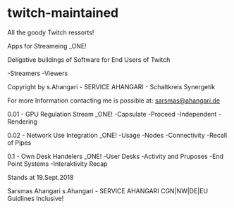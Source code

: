 # twitch-maintained
All the goody Twitch ressorts!

Apps for Streameing _ONE!

Deligative buildings of Software for End Users of Twitch

-Streamers
-Viewers

Copyright by s.Ahangari - SERVICE AHANGARI - Schaltkreis Synergetik

For more Information contacting me is possible at: sarsmas@ahangari.de

0.01 - GPU Regulation Stream _ONE!
  -Capsulate
  -Proceed
  -Independent
  -Rendering
  
0.02 - Network Use Integration _ONE!
  -Usage
  -Nodes
  -Connectivity
  -Recall of Pipes
  
0.1 - Own Desk Handelers _ONE!
  -User Desks
  -Activity and Pruposes
  -End Point Systems
  -Interaktivity Recap
  
  Stands at 19.Sept.2018
  
  Sarsmas Ahangari
  s.Ahangari - SERVICE AHANGARI
  CGN|NW|DE|EU Guidlines Inclusive!
